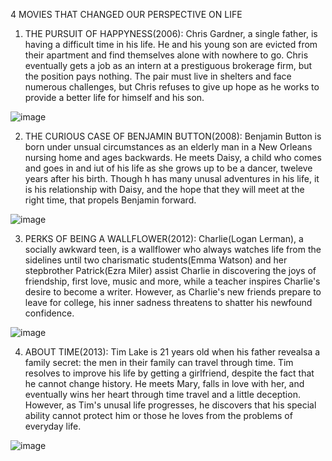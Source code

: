 4 MOVIES THAT CHANGED OUR PERSPECTIVE ON LIFE 

1. THE PURSUIT OF HAPPYNESS(2006):
Chris Gardner, a single father, is having a difficult time in his life. He and his young son are evicted from their apartment and find themselves alone with nowhere to go. Chris eventually gets a job as an intern at a prestiguous brokerage firm, but the position pays nothing. The pair must live in shelters and face numerous challenges, but Chris refuses to give up hope as he works to provide a better life for himself and his son.

![image](https://user-images.githubusercontent.com/98335217/193412607-a474c24c-00b7-4e7e-83a5-5b3278966393.png)

2. THE CURIOUS CASE OF BENJAMIN BUTTON(2008):
Benjamin Button is born under unsual circumstances as an elderly man in a New Orleans nursing home and ages backwards. He meets Daisy, a child who comes and goes in and iut of his life as she grows up to be a dancer, tweleve years after his birth. Though h has many unusal adventures in his life, it is his relationship with Daisy, and the hope that they will meet at the right time, that propels Benjamin forward.

![image](https://user-images.githubusercontent.com/98335217/193412669-0b85569c-5ef0-484a-8c4a-515d0bbc0167.png)

3. PERKS OF BEING A WALLFLOWER(2012):
Charlie(Logan Lerman), a socially awkward teen, is a wallflower who always watches life from the sidelines until two charismatic students(Emma Watson) and her stepbrother Patrick(Ezra Miler) assist Charlie in discovering the joys of friendship, first love, music and more, while a teacher inspires Charlie's desire to become a writer. However, as Charlie's new friends prepare to leave for college, his inner sadness threatens to shatter his newfound confidence.

![image](https://user-images.githubusercontent.com/98335217/193412709-144517a6-6025-4ce3-a0c7-be3ceb0bde31.png)

4. ABOUT TIME(2013):
Tim Lake is 21 years old when his father revealsa a family secret: the men in their family can travel through time. Tim resolves to improve his life by getting a girlfriend, despite the fact that he cannot change history. He meets Mary, falls in love with her, and eventually wins her heart through time travel and a little deception. However, as Tim's unusal life progresses, he discovers that his special ability cannot protect him or those he loves from the problems of everyday life.

![image](https://user-images.githubusercontent.com/98335217/193412741-7e69ac03-a50f-4d22-9202-831b7d2535eb.png)


